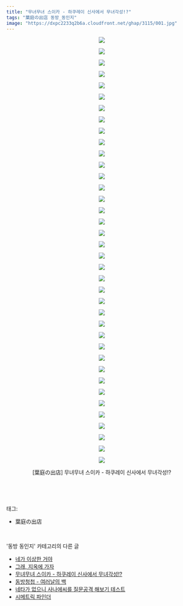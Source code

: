 ```yaml
---
title: "무녀무녀 스이카 - 하쿠레이 신사에서 무녀각성!?"
tags: "葉庭の出店 동방_동인지"
image: "https://dxpc2233q2b6a.cloudfront.net/ghap/3115/001.jpg"
---
```

<div class="article">
<p style="text-align: center; clear: none; float: none;"><img src="{{ site.imgserver3 }}/ghap/3115/001.jpg"/></p>
<p style="text-align: center; clear: none; float: none;"><img src="{{ site.imgserver3 }}/ghap/3115/002.jpg"/></p>
<p style="text-align: center; clear: none; float: none;"><img src="{{ site.imgserver3 }}/ghap/3115/003.jpg"/></p>
<p style="text-align: center; clear: none; float: none;"><img src="{{ site.imgserver3 }}/ghap/3115/004.jpg"/></p>
<p style="text-align: center; clear: none; float: none;"><img src="{{ site.imgserver3 }}/ghap/3115/005.jpg"/></p>
<p style="text-align: center; clear: none; float: none;"><img src="{{ site.imgserver3 }}/ghap/3115/006.jpg"/></p>
<p style="text-align: center; clear: none; float: none;"><img src="{{ site.imgserver3 }}/ghap/3115/007.jpg"/></p>
<p style="text-align: center; clear: none; float: none;"><img src="{{ site.imgserver3 }}/ghap/3115/008.jpg"/></p>
<p style="text-align: center; clear: none; float: none;"><img src="{{ site.imgserver3 }}/ghap/3115/009.jpg"/></p>
<p style="text-align: center; clear: none; float: none;"><img src="{{ site.imgserver3 }}/ghap/3115/010.jpg"/></p>
<p style="text-align: center; clear: none; float: none;"><img src="{{ site.imgserver3 }}/ghap/3115/011.jpg"/></p>
<p style="text-align: center; clear: none; float: none;"><img src="{{ site.imgserver3 }}/ghap/3115/012.jpg"/></p>
<p style="text-align: center; clear: none; float: none;"><img src="{{ site.imgserver3 }}/ghap/3115/013.jpg"/></p>
<p style="text-align: center; clear: none; float: none;"><img src="{{ site.imgserver3 }}/ghap/3115/014.jpg"/></p>
<p style="text-align: center; clear: none; float: none;"><img src="{{ site.imgserver3 }}/ghap/3115/015.jpg"/></p>
<p style="text-align: center; clear: none; float: none;"><img src="{{ site.imgserver3 }}/ghap/3115/016.jpg"/></p>
<p style="text-align: center; clear: none; float: none;"><img src="{{ site.imgserver3 }}/ghap/3115/017.jpg"/></p>
<p style="text-align: center; clear: none; float: none;"><img src="{{ site.imgserver3 }}/ghap/3115/018.jpg"/></p>
<p style="text-align: center; clear: none; float: none;"><img src="{{ site.imgserver3 }}/ghap/3115/019.jpg"/></p>
<p style="text-align: center; clear: none; float: none;"><img src="{{ site.imgserver3 }}/ghap/3115/020.jpg"/></p>
<p style="text-align: center; clear: none; float: none;"><img src="{{ site.imgserver3 }}/ghap/3115/021.jpg"/></p>
<p style="text-align: center; clear: none; float: none;"><img src="{{ site.imgserver3 }}/ghap/3115/022.jpg"/></p>
<p style="text-align: center; clear: none; float: none;"><img src="{{ site.imgserver3 }}/ghap/3115/023.jpg"/></p>
<p style="text-align: center; clear: none; float: none;"><img src="{{ site.imgserver3 }}/ghap/3115/024.jpg"/></p>
<p style="text-align: center; clear: none; float: none;"><img src="{{ site.imgserver3 }}/ghap/3115/025.jpg"/></p>
<p style="text-align: center; clear: none; float: none;"><img src="{{ site.imgserver3 }}/ghap/3115/026.jpg"/></p>
<p style="text-align: center; clear: none; float: none;"><img src="{{ site.imgserver3 }}/ghap/3115/027.jpg"/></p>
<p style="text-align: center; clear: none; float: none;"><img src="{{ site.imgserver3 }}/ghap/3115/028.jpg"/></p>
<p style="text-align: center; clear: none; float: none;"><img src="{{ site.imgserver3 }}/ghap/3115/029.jpg"/></p>
<p style="text-align: center; clear: none; float: none;"><img src="{{ site.imgserver3 }}/ghap/3115/030.jpg"/></p>
<p style="text-align: center; clear: none; float: none;"><img src="{{ site.imgserver3 }}/ghap/3115/031.jpg"/></p>
<p style="text-align: center; clear: none; float: none;"><img src="{{ site.imgserver3 }}/ghap/3115/032.jpg"/></p>
<p style="text-align: center; clear: none; float: none;"><img src="{{ site.imgserver3 }}/ghap/3115/033.jpg"/></p>
<p style="text-align: center; clear: none; float: none;"><img src="{{ site.imgserver3 }}/ghap/3115/034.jpg"/></p>
<p style="text-align: center; clear: none; float: none;"><img src="{{ site.imgserver3 }}/ghap/3115/035.jpg"/></p>
<p style="text-align: center; clear: none; float: none;"><img src="{{ site.imgserver3 }}/ghap/3115/036.jpg"/></p>
<p style="text-align: center; clear: none; float: none;"><img src="{{ site.imgserver3 }}/ghap/3115/037.jpg"/></p>
<p style="text-align: center; clear: none; float: none;"><img src="{{ site.imgserver3 }}/ghap/3115/038.jpg"/></p>
<p style="text-align: center; clear: none; float: none;">[葉庭の出店] 무녀무녀 스이카 - 하쿠레이 신사에서 무녀각성!?</p>
<p><br/></p>
</div><br/>
<div class="tagTrail">
<p>태그: </p>
<ul>
<li>葉庭の出店</li>
</ul>
</div><br/>
<div class="another">
<p>'동방 동인지' 카테고리의 다른 글</p>
<ul>
<li><a href="/ghap_3128">네가 이상한 거야</a></li>
<li><a href="/ghap_3116">그래, 지옥에 가자</a></li>
<li><a href="/ghap_3115">무녀무녀 스이카 - 하쿠레이 신사에서 무녀각성!?</a></li>
<li><a href="/ghap_3114">동방청첩 - 여러날의 백</a></li>
<li><a href="/ghap_3113">네타가 없으니 사나에씨를 질문공격 해보기 테스트</a></li>
<li><a href="/ghap_3111">시메트릭 파인더</a></li>
</ul>
</div><br/>
<div class="cb_module cb_fluid">
<div class="cb_wrt cb_profile">
</div><!-- commentList close -->
</div><br/>
